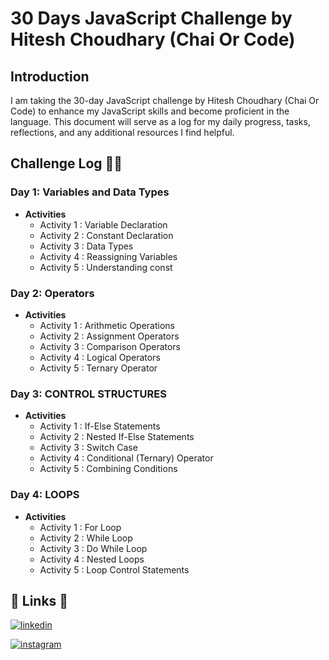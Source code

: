 # 30 Days JavaScript Challenge by Hitesh Choudhary (Chai Or Code)

## Introduction

I am taking the 30-day JavaScript challenge by Hitesh Choudhary (Chai Or Code) to enhance my JavaScript skills and become proficient in the language. This document will serve as a log for my daily progress, tasks, reflections, and any additional resources I find helpful.

## Challenge Log 🚀🚀

### Day 1: Variables and Data Types

- **Activities**
  - Activity 1 : Variable Declaration
  - Activity 2 : Constant Declaration
  - Activity 3 : Data Types
  - Activity 4 : Reassigning Variables
  - Activity 5 : Understanding const

### Day 2: Operators

- **Activities**
  - Activity 1 : Arithmetic Operations
  - Activity 2 : Assignment Operators
  - Activity 3 : Comparison Operators
  - Activity 4 : Logical Operators
  - Activity 5 : Ternary Operator

### Day 3: CONTROL STRUCTURES

- **Activities**
  - Activity 1 : If-Else Statements
  - Activity 2 : Nested If-Else Statements
  - Activity 3 : Switch Case
  - Activity 4 : Conditional (Ternary) Operator
  - Activity 5 : Combining Conditions

### Day 4: LOOPS

- **Activities**
  - Activity 1 : For Loop
  - Activity 2 : While Loop
  - Activity 3 : Do While Loop
  - Activity 4 : Nested Loops
  - Activity 5 : Loop Control Statements

## 🔗 Links 🔗

[![linkedin](https://img.shields.io/badge/linkedin-0A66C2?style=for-the-badge&logo=linkedin&logoColor=white)](https://www.linkedin.com/in/jayrajsinhzala/)

[![instagram](https://img.shields.io/badge/instagram-fa7e1e?style=for-the-badge&logo=instagram&logoColor=white)](https://www.instagram.com/the_jayubha_zala/)

